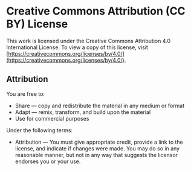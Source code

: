 # Creative Commons Attribution (CC BY) License

This work is licensed under the Creative Commons Attribution 4.0 International License. To view a copy of this license, visit [https://creativecommons.org/licenses/by/4.0/](https://creativecommons.org/licenses/by/4.0/).

## Attribution

You are free to:

- Share — copy and redistribute the material in any medium or format
- Adapt — remix, transform, and build upon the material
- Use for commercial purposes

Under the following terms:

- Attribution — You must give appropriate credit, provide a link to the license, and indicate if changes were made. You may do so in any reasonable manner, but not in any way that suggests the licensor endorses you or your use.